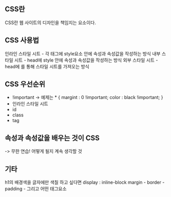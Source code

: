 ## CSS란
CSS란 웹 사이트의 디자인을 책임지는 요소이다.

## CSS 사용법
인라인 스타일 시트 - 각 태그에 style요소 안에 속성과 속성값을 작성하는 방식
내부 스타일 시트 - head에 style 안에 속성과 속성값을 작성하는 방식
외부 스타일 시트 - head에 <link rel="stylesheet" href="경로">를 통해 스타일 시트를 가져오는 방식

## CSS 우선순위
* !important 
-> 예제는 * { margint : 0 !important;
            color : black !important; }
* 인라인 스타일 시트
* id
* class
* tag

## 속성과 속성값을 배우는 것이 CSS
-> 무한 연습! 어떻게 될지 계속 생각할 것

## 기타
h1의 배경색을 글자에만 색칠 하고 싶다면 display : inline-block
margin - border - padding - 그리고 어떤 태그요소